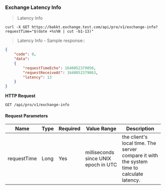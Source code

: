 ### Exchange Latency Info

> Latency Info 

```
curl -X GET https://bakkt.exchange.test.com/api/pro/v1/exchange-info?requestTime="$(date +%s%N | cut -b1-13)"
```

> Latency Info - Sample response::

```json
{
    "code": 0,
    "data":
    {
        "requestTimeEcho": 1640052379050,
        "requestReceiveAt": 1640052379063,
        "latency": 13
    }
}
```

**HTTP Request** 

`GET /api/pro/v1/exchange-info`

#### Request Parameters

Name        |  Type    | Required | Value Range                                    | Description
----------- | -------- | -------- | -----------------------------------------------|---------------
requestTime |  Long    |   Yes    | milliseconds since UNIX epoch in UTC | the client's local time. The server compare it with the system time to calculate latency.



